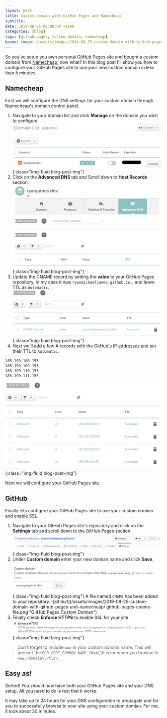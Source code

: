 ```yaml
---
layout: post
title: Custom domain with GitHub Pages and Namecheap
subtitle: 
date: 2019-08-25 00:00:00 +1200
categories: [blog]
tags: [github pages, custom domain, namecheap]
banner_image: /assets/images/2019-08-25-custom-domain-with-github-pages-and-namecheap/banner.png
---
```


So you've setup you own personal [GitHub Pages](https://pages.github.com) site and bought a custom domain from [Namecheap](https://www.namecheap.com), now what? In this blog post I'll show you how to configure your GitHub Pages site to use your new custom domain in less than 5 minutes.

## Namecheap
First we will configure the DNS settings for your custom domain through Namecheap's domain control panel.

1. Navigate to your domian list and click **Manage** on the domain you wish to configure.\
![Screenshot of the Namecheap domain list](/assets/images/2019-08-25-custom-domain-with-github-pages-and-namecheap/namecheap-domian-list.png "Namecheap domian list"){:class="img-fluid blog-post-img"}
2. Click on the **Advanced DNS** tab and Scroll down to **Host Records** section.\
![Screenshot of the Namecheap DNS control panel](/assets/images/2019-08-25-custom-domain-with-github-pages-and-namecheap/namecheap-advanced-dns.png "Namecheap Advanced DNS"){:class="img-fluid blog-post-img"}
4. Update the CNAME record by setting the **value** to your GitHub Pages repository, in my case it was `ryanmichaeljames.github.io.`, and leave TTL as `Automatic`.\
![Screenshot of the CNAME record](/assets/images/2019-08-25-custom-domain-with-github-pages-and-namecheap/namecheap-cname-record.png "Namecheap CNAME Record"){:class="img-fluid blog-post-img"}
5. Next we'll add a few A records with the GitHub's [IP addresses](https://help.github.com/en/articles/setting-up-an-apex-domain#configuring-a-records-with-your-dns-provider) and set their TTL to `Automatic`.
```
185.199.108.153
185.199.109.153
185.199.110.153
185.199.111.153
```
![Screenshot of the A records](/assets/images/2019-08-25-custom-domain-with-github-pages-and-namecheap/namecheap-a-records.png "Namecheap A Records"){:class="img-fluid blog-post-img"}

Next we will configure your GitHub Pages site.

## GitHub

Finally lets configure your GitHub Pages site to use your custom domian and enable SSL.

1. Navigate to your GitHub Pages site's repository and click on the **Settings** tab and scroll down to the GitHub Pages section.\
![Screenshot of the GitHub settings tab.](/assets/images/2019-08-25-custom-domain-with-github-pages-and-namecheap/github-pages-settings.png "GitHub Pages Settings"){:class="img-fluid blog-post-img"}
3. Under **Custom domain** enter your new domian name and click **Save**.
![Screenshot of the GitHub Pages custom domain field](/assets/images/2019-08-25-custom-domain-with-github-pages-and-namecheap/github-pages-custom-domian.png "GitHub Pages Custom Domian"){:class="img-fluid blog-post-img"}
A file named `CNAME` has been added to your repository.
![alt text](/assets/images/2019-08-25-custom-domain-with-github-pages-and-namecheap/
github-pages-cname-file.png "GitHub Pages Custom Domian")
5. Finally check **Enforce HTTPS** to enable SSL for your site.\
![Screenshot of the GitHub Pages enforce HTTPs field](/assets/images/2019-08-25-custom-domain-with-github-pages-and-namecheap/github-pages-enforce-https.png "GitHub Pages Custom Domian"){:class="img-fluid blog-post-img"}


> Don't forget to include `www` in your custom domain name. This will prevent the  `ERR_CERT_COMMON_NAME_INVALID` error when you browse to `www.<domain>.<tld>`.

## Easy as!

Sorted! You should now have both your GitHub Pages site and your DNS setup. All you need to do is test that it works.

It may take up to 24 hours for your DNS configuration to propagate and for you to successfully browse to your site using your custom domian. For me, it took about 30 minutes.
